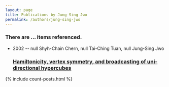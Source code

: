 ```yaml
---
layout: page
title: Publications by Jung-Sing Jwo
permalink: /authors/jung-sing-jwo
---
```


<h3 id="number-posts">There are ... items referenced.</h3>
<ul class="post-list">
<li><span class='post-meta'>2002 -- null Shyh-Chain Chern, null Tai-Ching Tuan, null Jung-Sing Jwo</span><h3><a class='post-link' href="{{ site.baseurl }}/hamiltonicity-vertex-symmetry-and-broadcasting-of-uni-directional-hypercubes0">Hamiltonicity, vertex symmetry, and broadcasting of uni-directional hypercubes</a></h3></li>

</ul>
{% include count-posts.html %}
